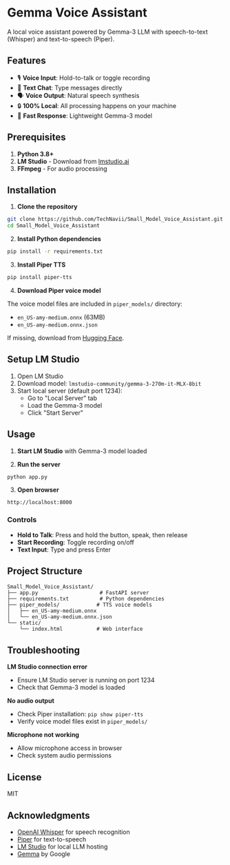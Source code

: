 # Gemma Voice Assistant

A local voice assistant powered by Gemma-3 LLM with speech-to-text (Whisper) and text-to-speech (Piper).

## Features

- 🎙️ **Voice Input**: Hold-to-talk or toggle recording
- 💬 **Text Chat**: Type messages directly
- 🗣️ **Voice Output**: Natural speech synthesis
- 🔒 **100% Local**: All processing happens on your machine
- 🚀 **Fast Response**: Lightweight Gemma-3 model

## Prerequisites

1. **Python 3.8+**
2. **LM Studio** - Download from [lmstudio.ai](https://lmstudio.ai/)
3. **FFmpeg** - For audio processing

## Installation

1. **Clone the repository**
```bash
git clone https://github.com/TechNavii/Small_Model_Voice_Assistant.git
cd Small_Model_Voice_Assistant
```

2. **Install Python dependencies**
```bash
pip install -r requirements.txt
```

3. **Install Piper TTS**
```bash
pip install piper-tts
```

4. **Download Piper voice model**

The voice model files are included in `piper_models/` directory:
- `en_US-amy-medium.onnx` (63MB)
- `en_US-amy-medium.onnx.json`

If missing, download from [Hugging Face](https://huggingface.co/rhasspy/piper-voices/tree/main/en/en_US/amy/medium).

## Setup LM Studio

1. Open LM Studio
2. Download model: `lmstudio-community/gemma-3-270m-it-MLX-8bit`
3. Start local server (default port 1234):
   - Go to "Local Server" tab
   - Load the Gemma-3 model
   - Click "Start Server"

## Usage

1. **Start LM Studio** with Gemma-3 model loaded

2. **Run the server**
```bash
python app.py
```

3. **Open browser**
```
http://localhost:8000
```

### Controls

- **Hold to Talk**: Press and hold the button, speak, then release
- **Start Recording**: Toggle recording on/off
- **Text Input**: Type and press Enter

## Project Structure

```
Small_Model_Voice_Assistant/
├── app.py                    # FastAPI server
├── requirements.txt          # Python dependencies
├── piper_models/            # TTS voice models
│   ├── en_US-amy-medium.onnx
│   └── en_US-amy-medium.onnx.json
└── static/
    └── index.html           # Web interface
```

## Troubleshooting

**LM Studio connection error**
- Ensure LM Studio server is running on port 1234
- Check that Gemma-3 model is loaded

**No audio output**
- Check Piper installation: `pip show piper-tts`
- Verify voice model files exist in `piper_models/`

**Microphone not working**
- Allow microphone access in browser
- Check system audio permissions

## License

MIT

## Acknowledgments

- [OpenAI Whisper](https://github.com/openai/whisper) for speech recognition
- [Piper](https://github.com/rhasspy/piper) for text-to-speech
- [LM Studio](https://lmstudio.ai/) for local LLM hosting
- [Gemma](https://ai.google.dev/gemma) by Google

